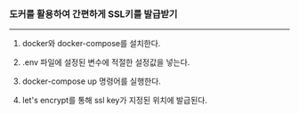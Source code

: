 ### 도커를 활용하여 간편하게 SSL키를 발급받기

---

1. docker와 docker-compose를 설치한다.

2. .env 파일에 설정된 변수에 적절한 설정값을 넣는다.

3. docker-compose up 명령어를 실행한다.

4. let's encrypt를 통해 ssl key가 지정된 위치에 발급된다.